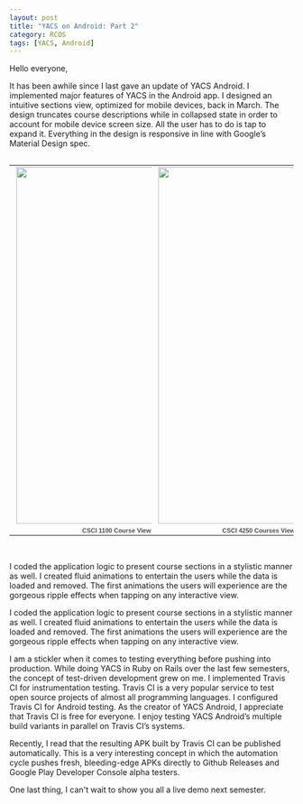 ```yaml
---
layout: post
title: "YACS on Android: Part 2"
category: RCOS
tags: [YACS, Android]
---
```


Hello everyone,

It has been awhile since I last gave an update of YACS Android. I implemented major features of YACS in the Android app. I designed an intuitive sections view, optimized for mobile devices, back in March. The design truncates course descriptions while in collapsed state in order to account for mobile device screen size. All the user has to do is tap to expand it. Everything in the design is responsive in line with Google’s Material Design spec.

<table align="left" style="width:50%;"><tr><td align="center" style="height:194px; no-repeat left"><a><img src="https://lh3.googleusercontent.com/J51xRjsehD0oOC499cy_riAawaFrYcrMOGIwSn5KF2ii5-xNabOrAMTzHHbJuByzkwU86LGD1K-MZvcSrJkL9UsXcQKw_0jDjK4heB3e5nvRMSAjpnbedr_iwdg7UY2XknrjYobFTXXxwlcMpLAEC2896hsKO4K4Z_Y2lfGlJTB3YVYq78CDewGNWIoxzPs6TSL9tNEaRWBZHa434vgKFVFZzkusdQ0y4d5JsM1I9ak1B50fuXCvIPx1c8Kopl4uS8nZ0UWrbCAmBS3gP-i-pSGTKWTL991uIYfHfg0NYNVcnWnfWhZ2BmzuYR_gdcrVSCNXhEZXBaidNsmWZIkVWFCZCyTKDf2O_AYHujZIl_bf41FELZ78ieIQbc5HxaDhdS3dZL2g_JMnTTv7xijL3M7T3Am-7qhRyZpjxZJTo0iicunkdFDQ-bX5s_I6NJ6Z04H4fQna1cbmIb9Cu9BMaKr5Q5fXpG60yy7fGmrhC43CAPmmG8IgaDwRP-5ntgLdBxWhaNiz5h6B4venEjJ8wH6hwVH6xPOJBRTreBk44pKRIqTgofXAMctAG6uDdnfyKb6wRjYw8NmVNgBLKT4P9-jVMZFkJLrYevQWtrcFjpq29XzJ3zXoizzLLA3CvJQP4Wgsy8Z-8o1l9uOV7i53DErCMCjFrgfUJkyMdNzC8ZI=w360-h632-no" width="360" height="632" style="margin:1px 0 0 4px;"></a></td></tr><tr><td style="text-align:center;font-family:arial,sans-serif;font-size:11px"><a style="color:#4D4D4D;font-weight:bold;text-decoration:none;">CSCI 1100 Course View</a></td></tr></table>

<table align="right" style="width:50%;"><tr><td align="center" style="height:194px; no-repeat left"><a><img src="https://lh3.googleusercontent.com/KEKR-TpHdp_MRdqtxod3M-ervtzBfwpiogHGc08azKv48Www23cofXTVE0yehplWeZOL6UQdaCLjdsZTWWp9s1XH6LeFil3KH-QQrKfxdHMkyOkTpGtg6o4XuElxh3kEsqq_HDh41hPWVZ0a-g9xRz2B-3am4LzWx7cZRdvRMSynYfL1Gug112ugi-jrXBKVEDV4Ta2WP7hSpSG7irA22Uh58yLyl6ogYjN1VgYGvnmXrPjWCvRKSvQYpoDOTo9NK_JSh-GbRmGTJNnlJtwodRP9GzGjUchCUQX8QbGR4tljV2BanKC6KXy4reFb_2nMbl1s9cqgn_y14RhC-FlOZi6NGm93H3KBwZ4GIybaOG9hJzRYup6Je3ozaAV2g1Ix1vmhEEF_3geYUrCvyTxasw88XXczPgXSM-JJOr_H-N6586mvhHaDoLi856ERAZRRoPQR8Fsu9h64OcN2Ab59OIycL_zmsFZ0RoqijQ8fpULLGKfFM7y3YUIA5F85oo1lXquQ0yxjrKCg0gzLNKLJKb9wGcIAZLQdSh-8dH_MgLu4-oYb4-AWFUiw5gUJ2D6kT9TCwVFCDv_O88Re4g8S7F3MESMfEjW3swKLgjRu8EmOW2WLVzcPH32HpszJy57FmzCEyu6Mgv9wPMzqowXYgALdur-eYi3Sb_dgFfke9eA=w360-h632-no" width="360" height="632" style="margin:1px 0 0 4px;"></a></td></tr><tr><td style="text-align:center;font-family:arial,sans-serif;font-size:11px"><a style="color:#4D4D4D;font-weight:bold;text-decoration:none;">CSCI 4250 Courses View</a></td></tr></table>


<p style="clear:both; padding-top:30px;">
I coded the application logic to present course sections in a stylistic manner as well. I created fluid animations to entertain the users while the data is loaded and removed. The first animations the users will experience are the gorgeous ripple effects when tapping on any interactive view.
</p>

I coded the application logic to present course sections in a stylistic manner as well. I created fluid animations to entertain the users while the data is loaded and removed. The first animations the users will experience are the gorgeous ripple effects when tapping on any interactive view.

I am a stickler when it comes to testing everything before pushing into production. While doing YACS in Ruby on Rails over the last few semesters, the concept of test-driven development grew on me. I implemented Travis CI for instrumentation testing. Travis CI is a very popular service to test open source projects of almost all programming languages. I configured Travis CI for Android testing. As the creator of YACS Android, I appreciate that Travis CI is free for everyone. I enjoy testing YACS Android’s multiple build variants in parallel on Travis CI’s systems.

Recently, I read that the resulting APK built by Travis CI can be published automatically. This is a very interesting concept in which the automation cycle pushes fresh, bleeding-edge APKs directly to Github Releases and Google Play Developer Console alpha testers.

One last thing, I can't wait to show you all a live demo next semester.
